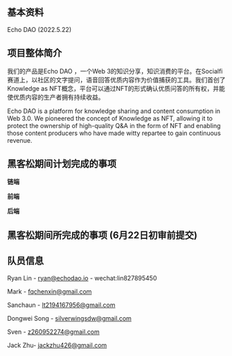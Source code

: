 ## 基本资料

Echo DAO (2022.5.22)

## 项目整体简介
我们的产品是Echo DAO ，一个Web 3的知识分享，知识消费的平台。在Socialfi赛道上，以社区的文字提问，语音回答优质内容作为价值捕获的工具。我们首创了Knowledge as NFT概念，平台可以通过NFT的形式确认优质问答的所有权，并能使优质内容的生产者拥有持续收益。

Echo DAO is a platform for knowledge sharing and content consumption in Web 3.0. We pioneered the concept of Knowledge as NFT, allowing it to protect the ownership of high-quality Q&A in the form of NFT and enabling those content producers who have made witty repartee to gain continuous revenue.


## 黑客松期间计划完成的事项



**链端**


**前端**


**后端**



## 黑客松期间所完成的事项 (6月22日初审前提交)



## 队员信息

Ryan Lin - ryan@echodao.io - wechat:lin827895450

Mark - fqchenxin@gmail.com

Sanchaun - lt2194167956@gmail.com

Dongwei Song - silverwingsdw@gmail.com

Sven - z260952274@gmail.com

Jack Zhu- jackzhu426@gmail.com